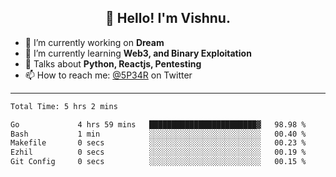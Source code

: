 <h2 align="center">👋 Hello! I'm Vishnu.</h2>


- 🔭 I’m currently working on **Dream**
- 🌱 I’m currently learning **Web3, and Binary Exploitation**
- 💬 Talks about **Python, Reactjs, Pentesting**
- 📫 How to reach me: [@5P34R](https://twitter.com/Vishnu27302693) on Twitter

---
<!--START_SECTION:waka-->

```txt
Total Time: 5 hrs 2 mins

Go             4 hrs 59 mins   ████████████████████████▓   98.98 %
Bash           1 min           ░░░░░░░░░░░░░░░░░░░░░░░░░   00.40 %
Makefile       0 secs          ░░░░░░░░░░░░░░░░░░░░░░░░░   00.23 %
Ezhil          0 secs          ░░░░░░░░░░░░░░░░░░░░░░░░░   00.19 %
Git Config     0 secs          ░░░░░░░░░░░░░░░░░░░░░░░░░   00.15 %
```

<!--END_SECTION:waka-->
